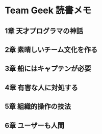 # Team Geek 読書メモ

## 1章 天才プログラマの神話

## 2章 素晴しいチーム文化を作る

## 3章 船にはキャプテンが必要

## 4章 有害な人に対処する

## 5章 組織的操作の技法

## 6章 ユーザーも人間